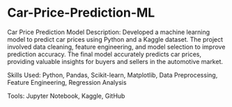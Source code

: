 # Car-Price-Prediction-ML

Car Price Prediction Model
Description: Developed a machine learning model to predict car prices using Python and a Kaggle dataset. The project involved data cleaning, feature engineering, and model selection to improve prediction accuracy. The final model accurately predicts car prices, providing valuable insights for buyers and sellers in the automotive market.

Skills Used: Python, Pandas, Scikit-learn, Matplotlib, Data Preprocessing, Feature Engineering, Regression Analysis

Tools: Jupyter Notebook, Kaggle, GitHub
